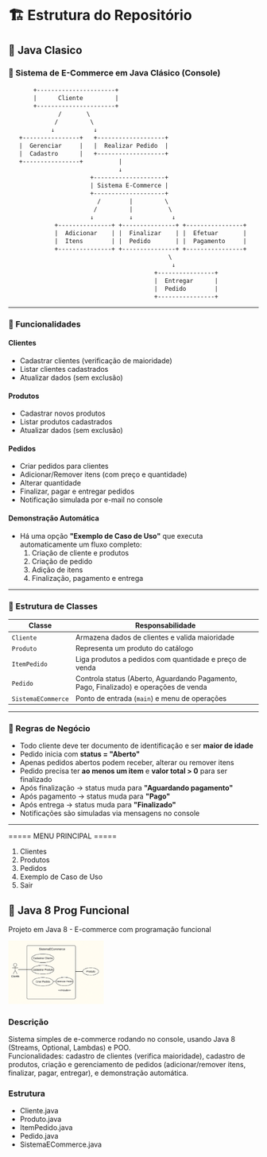 # 🏗️ Estrutura do Repositório

## 📂 Java Clasico

### 🛒 Sistema de E-Commerce em Java Clásico (Console)
           +----------------------+
           |      Cliente         |
           +----------------------+
                  /       \
                 /         \
                ↓           ↓
       +----------------+   +-------------------+
       |  Gerenciar     |   |  Realizar Pedido  |
       |  Cadastro      |   +-------------------+
       +----------------+          |
                                   ↓
                           +--------------------+
                           | Sistema E-Commerce |
                           +--------------------+
                             /        |         \
                            /         |          \
                           ↓          ↓           ↓
                 +---------------+ +---------------+ +----------------+
                 |  Adicionar    | |  Finalizar    | |  Efetuar       |
                 |  Itens        | |  Pedido       | |  Pagamento     |
                 +---------------+ +---------------+ +----------------+
                                                 \
                                                  ↓
                                             +----------------+
                                             |  Entregar      |
                                             |  Pedido        |
                                             +----------------+

---

### 🚀 Funcionalidades

#### Clientes
- Cadastrar clientes (verificação de maioridade)
- Listar clientes cadastrados
- Atualizar dados (sem exclusão)

#### Produtos
- Cadastrar novos produtos
- Listar produtos cadastrados
- Atualizar dados (sem exclusão)

#### Pedidos
- Criar pedidos para clientes
- Adicionar/Remover itens (com preço e quantidade)
- Alterar quantidade
- Finalizar, pagar e entregar pedidos
- Notificação simulada por e-mail no console

#### Demonstração Automática
- Há uma opção **"Exemplo de Caso de Uso"** que executa automaticamente um fluxo completo:
  1. Criação de cliente e produtos  
  2. Criação de pedido  
  3. Adição de itens  
  4. Finalização, pagamento e entrega  

---

### 🧩 Estrutura de Classes

| Classe | Responsabilidade |
|--------|------------------|
| `Cliente` | Armazena dados de clientes e valida maioridade |
| `Produto` | Representa um produto do catálogo |
| `ItemPedido` | Liga produtos a pedidos com quantidade e preço de venda |
| `Pedido` | Controla status (Aberto, Aguardando Pagamento, Pago, Finalizado) e operações de venda |
| `SistemaECommerce` | Ponto de entrada (`main`) e menu de operações |

---

### 🧠 Regras de Negócio

- Todo cliente deve ter documento de identificação e ser **maior de idade**  
- Pedido inicia com **status = "Aberto"**  
- Apenas pedidos abertos podem receber, alterar ou remover itens  
- Pedido precisa ter **ao menos um item** e **valor total > 0** para ser finalizado  
- Após finalização → status muda para **"Aguardando pagamento"**  
- Após pagamento → status muda para **"Pago"**  
- Após entrega → status muda para **"Finalizado"**  
- Notificações são simuladas via mensagens no console  

---

===== MENU PRINCIPAL =====
1. Clientes
2. Produtos
3. Pedidos
4. Exemplo de Caso de Uso
0. Sair

## 📂 Java 8 Prog Funcional  
Projeto em Java 8 - E-commerce com programação funcional

<img src="./imagenes/diagramacasoUso.png" width="38%" alt="Diagrama Sequencia">

### Descrição
Sistema simples de e-commerce rodando no console, usando Java 8 (Streams, Optional, Lambdas) e POO.  
Funcionalidades: cadastro de clientes (verifica maioridade), cadastro de produtos, criação e gerenciamento de pedidos (adicionar/remover itens, finalizar, pagar, entregar), e demonstração automática.

### Estrutura
- Cliente.java
- Produto.java
- ItemPedido.java
- Pedido.java
- SistemaECommerce.java


